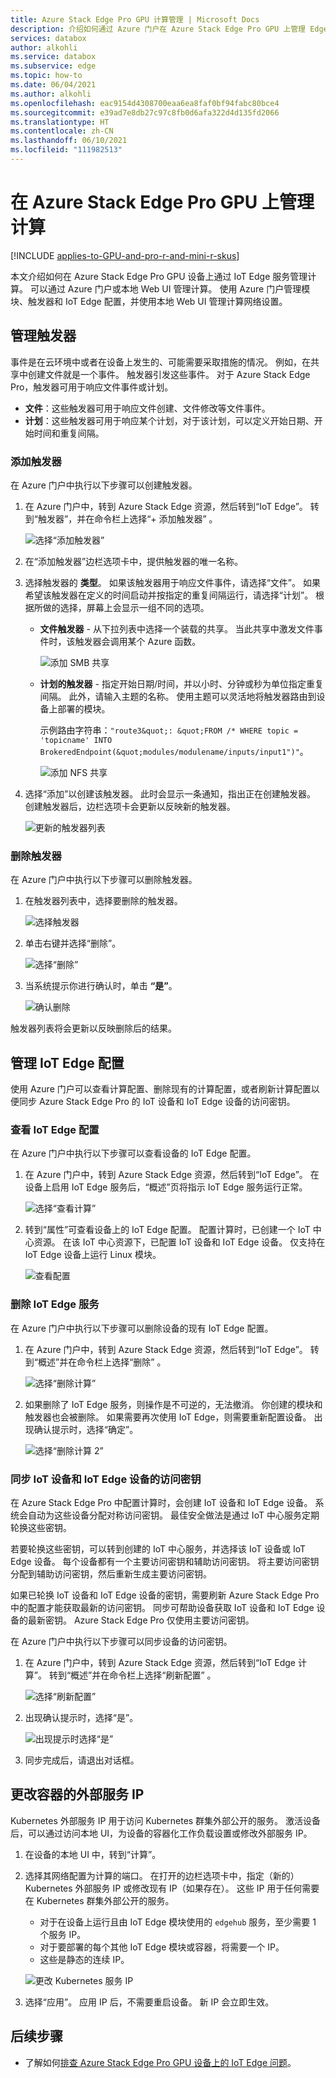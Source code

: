 ```yaml
---
title: Azure Stack Edge Pro GPU 计算管理 | Microsoft Docs
description: 介绍如何通过 Azure 门户在 Azure Stack Edge Pro GPU 上管理 Edge 计算设置（例如触发器和模块）、查看计算配置及删除配置。
services: databox
author: alkohli
ms.service: databox
ms.subservice: edge
ms.topic: how-to
ms.date: 06/04/2021
ms.author: alkohli
ms.openlocfilehash: eac9154d4308700eaa6ea8faf0bf94fabc80bce4
ms.sourcegitcommit: e39ad7e8db27c97c8fb0d6afa322d4d135fd2066
ms.translationtype: HT
ms.contentlocale: zh-CN
ms.lasthandoff: 06/10/2021
ms.locfileid: "111982513"
---
```

# <a name="manage-compute-on-your-azure-stack-edge-pro-gpu"></a>在 Azure Stack Edge Pro GPU 上管理计算

[!INCLUDE [applies-to-GPU-and-pro-r-and-mini-r-skus](../../includes/azure-stack-edge-applies-to-gpu-pro-r-mini-r-sku.md)]

本文介绍如何在 Azure Stack Edge Pro GPU 设备上通过 IoT Edge 服务管理计算。 可以通过 Azure 门户或本地 Web UI 管理计算。 使用 Azure 门户管理模块、触发器和 IoT Edge 配置，并使用本地 Web UI 管理计算网络设置。



## <a name="manage-triggers"></a>管理触发器

事件是在云环境中或者在设备上发生的、可能需要采取措施的情况。 例如，在共享中创建文件就是一个事件。 触发器引发这些事件。 对于 Azure Stack Edge Pro，触发器可用于响应文件事件或计划。

- **文件**：这些触发器可用于响应文件创建、文件修改等文件事件。
- **计划**：这些触发器可用于响应某个计划，对于该计划，可以定义开始日期、开始时间和重复间隔。


### <a name="add-a-trigger"></a>添加触发器

在 Azure 门户中执行以下步骤可以创建触发器。

1. 在 Azure 门户中，转到 Azure Stack Edge 资源，然后转到“IoT Edge”。 转到“触发器”，并在命令栏上选择“+ 添加触发器” 。

    ![选择“添加触发器”](media/azure-stack-edge-gpu-manage-compute/add-trigger-1-m.png)

2. 在“添加触发器”边栏选项卡中，提供触发器的唯一名称。
    
    <!--Trigger names can only contain numbers, lowercase letters, and hyphens. The share name must be between 3 and 63 characters long and begin with a letter or a number. Each hyphen must be preceded and followed by a non-hyphen character.-->

3. 选择触发器的 **类型**。 如果该触发器用于响应文件事件，请选择“文件”。 如果希望该触发器在定义的时间启动并按指定的重复间隔运行，请选择“计划”。 根据所做的选择，屏幕上会显示一组不同的选项。

    - **文件触发器** - 从下拉列表中选择一个装载的共享。 当此共享中激发文件事件时，该触发器会调用某个 Azure 函数。

        ![添加 SMB 共享](media/azure-stack-edge-gpu-manage-compute/add-file-trigger.png)

    - **计划的触发器** - 指定开始日期/时间，并以小时、分钟或秒为单位指定重复间隔。 此外，请输入主题的名称。 使用主题可以灵活地将触发器路由到设备上部署的模块。

        示例路由字符串：`"route3&quot;: &quot;FROM /* WHERE topic = 'topicname' INTO BrokeredEndpoint(&quot;modules/modulename/inputs/input1")"`。

        ![添加 NFS 共享](media/azure-stack-edge-gpu-manage-compute/add-scheduled-trigger.png)

4. 选择“添加”以创建该触发器。 此时会显示一条通知，指出正在创建触发器。 创建触发器后，边栏选项卡会更新以反映新的触发器。
 
    ![更新的触发器列表](media/azure-stack-edge-gpu-manage-compute/add-trigger-2.png)

### <a name="delete-a-trigger"></a>删除触发器

在 Azure 门户中执行以下步骤可以删除触发器。

1. 在触发器列表中，选择要删除的触发器。

    ![选择触发器](media/azure-stack-edge-gpu-manage-compute/delete-trigger-1.png)

2. 单击右键并选择“删除”。

    ![选择“删除”](media/azure-stack-edge-gpu-manage-compute/delete-trigger-2.png)

3. 当系统提示你进行确认时，单击 **“是”**。

    ![确认删除](media/azure-stack-edge-gpu-manage-compute/delete-trigger-3.png)

触发器列表将会更新以反映删除后的结果。

## <a name="manage-iot-edge-configuration"></a>管理 IoT Edge 配置

使用 Azure 门户可以查看计算配置、删除现有的计算配置，或者刷新计算配置以便同步 Azure Stack Edge Pro 的 IoT 设备和 IoT Edge 设备的访问密钥。

### <a name="view-iot-edge-configuration"></a>查看 IoT Edge 配置

在 Azure 门户中执行以下步骤可以查看设备的 IoT Edge 配置。

1. 在 Azure 门户中，转到 Azure Stack Edge 资源，然后转到“IoT Edge”。 在设备上启用 IoT Edge 服务后，“概述”页将指示 IoT Edge 服务运行正常。

    ![选择“查看计算”](media/azure-stack-edge-gpu-manage-compute/view-compute-1.png)

2. 转到“属性”可查看设备上的 IoT Edge 配置。 配置计算时，已创建一个 IoT 中心资源。 在该 IoT 中心资源下，已配置 IoT 设备和 IoT Edge 设备。 仅支持在 IoT Edge 设备上运行 Linux 模块。

    ![查看配置](media/azure-stack-edge-gpu-manage-compute/view-compute-2.png)


### <a name="remove-iot-edge-service"></a>删除 IoT Edge 服务

在 Azure 门户中执行以下步骤可以删除设备的现有 IoT Edge 配置。

1. 在 Azure 门户中，转到 Azure Stack Edge 资源，然后转到“IoT Edge”。 转到“概述”并在命令栏上选择“删除” 。

    ![选择“删除计算”](media/azure-stack-edge-gpu-manage-compute/remove-compute-1.png)

2. 如果删除了 IoT Edge 服务，则操作是不可逆的，无法撤消。 你创建的模块和触发器也会被删除。 如果需要再次使用 IoT Edge，则需要重新配置设备。 出现确认提示时，选择“确定”。

    ![选择“删除计算 2”](media/azure-stack-edge-gpu-manage-compute/remove-compute-2.png)

### <a name="sync-up-iot-device-and-iot-edge-device-access-keys"></a>同步 IoT 设备和 IoT Edge 设备的访问密钥

在 Azure Stack Edge Pro 中配置计算时，会创建 IoT 设备和 IoT Edge 设备。 系统会自动为这些设备分配对称访问密钥。 最佳安全做法是通过 IoT 中心服务定期轮换这些密钥。

若要轮换这些密钥，可以转到创建的 IoT 中心服务，并选择该 IoT 设备或 IoT Edge 设备。 每个设备都有一个主要访问密钥和辅助访问密钥。 将主要访问密钥分配到辅助访问密钥，然后重新生成主要访问密钥。

如果已轮换 IoT 设备和 IoT Edge 设备的密钥，需要刷新 Azure Stack Edge Pro 中的配置才能获取最新的访问密钥。 同步可帮助设备获取 IoT 设备和 IoT Edge 设备的最新密钥。 Azure Stack Edge Pro 仅使用主要访问密钥。

在 Azure 门户中执行以下步骤可以同步设备的访问密钥。

1. 在 Azure 门户中，转到 Azure Stack Edge 资源，然后转到“IoT Edge 计算”。 转到“概述”并在命令栏上选择“刷新配置” 。

    ![选择“刷新配置”](media/azure-stack-edge-gpu-manage-compute/refresh-configuration-1.png)

2. 出现确认提示时，选择“是”。

    ![出现提示时选择“是”](media/azure-stack-edge-gpu-manage-compute/refresh-configuration-2.png)

3. 同步完成后，请退出对话框。

## <a name="change-external-service-ips-for-containers"></a>更改容器的外部服务 IP

Kubernetes 外部服务 IP 用于访问 Kubernetes 群集外部公开的服务。 激活设备后，可以通过访问本地 UI，为设备的容器化工作负载设置或修改外部服务 IP。


1. 在设备的本地 UI 中，转到“计算”。
1. 选择其网络配置为计算的端口。 在打开的边栏选项卡中，指定（新的）Kubernetes 外部服务 IP 或修改现有 IP（如果存在）。 这些 IP 用于任何需要在 Kubernetes 群集外部公开的服务。 
    - 对于在设备上运行且由 IoT Edge 模块使用的 `edgehub` 服务，至少需要 1 个服务 IP。 
    - 对于要部署的每个其他 IoT Edge 模块或容器，将需要一个 IP。 
    - 这些是静态的连续 IP。

    ![更改 Kubernetes 服务 IP](media/azure-stack-edge-gpu-manage-compute/change-service-ips-1.png)

1. 选择“应用”。 应用 IP 后，不需要重启设备。 新 IP 会立即生效。


## <a name="next-steps"></a>后续步骤

- 了解如何[排查 Azure Stack Edge Pro GPU 设备上的 IoT Edge 问题](azure-stack-edge-gpu-troubleshoot-iot-edge.md)。

